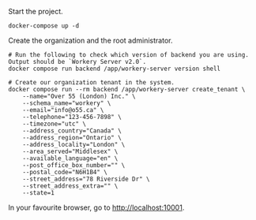 Start the project.

```
docker-compose up -d
```

Create the organization and the root administrator.

```shell
# Run the following to check which version of backend you are using. Output should be `Workery Server v2.0`.
docker compose run backend /app/workery-server version shell

# Create our organization tenant in the system.
docker compose run --rm backend /app/workery-server create_tenant \
    --name="Over 55 (London) Inc." \
    --schema_name="workery" \
    --email="info@o55.ca" \
    --telephone="123-456-7898" \
    --timezone="utc" \
    --address_country="Canada" \
    --address_region="Ontario" \
    --address_locality="London" \
    --area_served="Middlesex" \
    --available_language="en" \
    --post_office_box_number="" \
    --postal_code="N6H1B4" \
    --street_address="78 Riverside Dr" \
    --street_address_extra="" \
    --state=1
```

In your favourite browser, go to [http://localhost:10001](http://localhost:10001).
